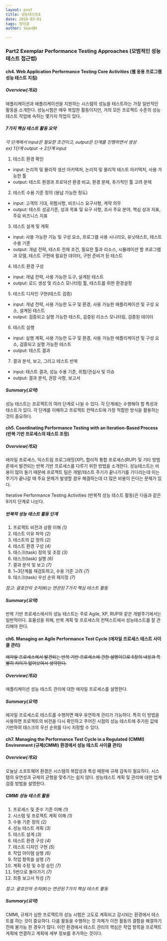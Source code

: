 ```yaml
---
layout: post
title: 성능테스트4
date: 2018-03-01
tags: 정리글
author: SeonDH

---
```



### Part2 Exemplar Performance Testing Approaches (모범적인 성능 테스트 접근법)

#### ch4. Web Application Performance Testing Core Activities (웹 응용 프로그램 성능 테스트 지침)

##### Overview(개요)
애플리케이션과 애플리케이션을 지원하는 시스템의 성능을 테스트하는 가장 일반적인 활동을 소개한다.
성능시험은 매우 복잡한 활동이지만, 거의 모든 프로젝트 수준의 성능 테스트 작업에 속하는 몇가지 작업이 있다.

##### 7가지 핵심 테스트 활동 요약
*각 단계에서 input은 필요한 조건이고, output은 단계를 진행하면서 생성*
<br>
*ex) 1단계 output -> 2단계 input*

1. 테스트 환경 확인
  - input: 논리적 및 물리적 생산 아키텍처, 논리적 및 물리적 테스트 아키텍처, 사용 가능한 툴
  - output: 테스트 환경과 프로덕션 환경 비교, 환경 문제, 추가적인 툴 고려 문제
2. 테스트 수용 기준 정의 (용납 가능한 정도)
  - input: 고객의 기대, 위험사항, 비즈니스 요구사항, 계약 의무
  - output: 테스트 성공기준, 성과 목표 및 요구 사항, 조사 주요 분야, 핵심 성과 지표, 주요 비즈니스 지표
3. 테스트 설계 및 계획
  - input: 사용 가능한 기능 및 구성 요소, 프로그램 사용 시나리오, 유닛테스트, 테스트 수용 기준
  - output: 개념 전략, 테스트 전제 조건, 필요한 툴과 리소스, 시뮬레이션 할 프로그램과 모델, 테스트 구현에 필요한 데이터, 구현 준비가 된 테스트
4. 테스트 환경 구성
  - input: 개념 전략, 사용 가능한 도구, 설계된 테스트
  - output: 로드 생성 및 리소스 모니터링 툴, 테스트를 위한 환경설정
5. 테스트 디자인 구현(테스트 검증)
  - input: 개념 전략, 사용 가능한 도구 및 환경, 사용 가능한 애플리케이션 및 구성 요소, 설계된 테스트
  - output: 검증되고 실행 가능한 테스트, 검증된 리소스 모니터링, 검증된 데이터
6. 테스트 실행
  - input: 실행 계획, 사용 가능한 도구 및 환경, 사용 가능한 애플리케이션 및 구성 요소, 검증되고 실행 가능한 테스트
  - output: 테스트 결과
7. 결과 분석, 보고, 그리고 테스트 반복
  - input: 테스트 결과, 성능 수용 기준, 위험/관심사 및 이슈
  - output: 결과 분석, 권장 사항, 보고서

##### Summary(요약)
성능 테스트는 프로젝트의 여러 단계로 나뉠 수 있다. 각 단계에는 수행해야 할 특성과 태스트가 있다. 각 단계를 이해하고 프로젝트 컨텍스트에 가장 적합한 방식을 활용하는 것이 중요하다.

#### ch5. Coordinating Performance Testing with an Iteration-Based Process (반복 기반 프로세스의 테스트 조정)

##### Overview(개요)
애자일 프로세스, 익스트림 프로그래밍(XP), 합리적 통합 프로세스(RUP) 및 기타 방법론에서 발견되는 반복 기반 프로세스를 다루기 위한 방법을 소개한다. 성능테스트는 비용이 많이 들기 때문에 프로젝트 팀은 개발/테스트 주기가 끝나가기를 기다리는데 이는 주기가 끝나갈 때 주요 문제가 발생할 경우 해결하는데 더 많은 비용이 든다는 문제가 있다.

Iterative Performance Testing Activities (반복적 성능 테스트 활동)은 다음과 같은 9가지 단계로 나뉜다.

##### 반복적 성능 테스트 활동 단계
1. 프로젝트 비전과 상황 이해 *(1)*
2. 테스트 이유 파악 *(2)*
3. 테스트의 값 정의 *(2)*
4. 테스트 환경 구성 *(4)*
5. 태스크(task) 정의 및 조정 *(3)*
6. 태스크(task) 실행 *(6)*
7. 결과 분석 및 보고 *(7)*
8. 1~3단계를 재검토하고, 수용 기준 고려 *(7)*
9. 태스크(task) 우선 순위 재지정 *(7)*

*참고: 괄호안의 숫자(#)는 연관된 7가지 핵심 테스트 활동*

##### Summary(요약)
반복 기반 프로세스에서의 성능 테스트는 주로 Agile, XP, RUP와 같은 개발주기에서는 일반적이다. 효율성을 위해, 반복 계획 및 프로세스의 컨텍스트에서 성능테스트를 잘 관리해야 한다.

#### ch6. Managing an Agile Performance Test Cycle (애자일 프로세스 테스트 사이클 관리)

~~애자일 프로세스에서 발견되는 반복 기반 프로세스에 관한 설명이므로 5장의 내용과 특별히 차이가 없어보여서 생략한다.~~

##### Overview(개요)
애플리케이션 성능 테스트 관리에 대한 애자일 프로세스를 설명한다.

##### Summary(요약)
에자일 프로세스로 테스트를 수행하면 매우 유연하게 관리가 가능하다. 특히 이 방법을 사용하면 프로젝트의 비전을 다시 확인하고 주어진 시점의 성능 테스트에 추가된 값에 기반하여 태스크의 우선 순위를 다시 지정할 수 있다.

#### ch7. Managing the Performance Test Cycle in a Regulated (CMMI) Environment (규제(CMMI) 환경에서 성능 테스트 사이클 관리)

##### Overview(개요)
오늘날 소프트웨어 환경은 시스템의 복잡성과 특성 때문에 규제 감독이 필요하다. 시스템의 유연성과 규제의 균형을 맞추기는 쉽지 않다. 성능테스트 계획 및 관리에 대한 업계 검증 방법을 설명한다.

##### CMMI 성능 테스트 활동
1. 프로세스 및 준수 기준 이해 *(1)*
2. 시스템 및 프로젝트 계획 이해 *(1)*
3. 수용 기준 정의 *(2)*
4. 성능 테스트 게획 *(3)*
5. 테스트 설계 *(3)*
6. 테스트 환경 구성 *(4)*
7. 테스트 디자인 구현 *(5)*
8. 작업 아이템 실행 *(6)*
9. 작업 항목을 실행 *(7)*
10. 계획 수정 및 수정 승인 *(7)*
11. 5번으로 돌아가기 *(7)*
12. 최종 보고서 작성 *(7)*

*참고: 괄호안의 숫자(#)는 연관된 7가지 핵심 테스트 활동*

##### Summary(요약)
CMMI, 규제가 심한 프로젝트의 성능 시험은 고도로 계획되고 감시되는 환경에서 테스트를 하는 것이 중요하다. 다음 활동을 수행하는 것 자체가 이전 활동의 결함을 해결하기 전에 불가능 한 경우가 많다. 이런 환경에서 테스트 관리의 핵심은 작업 항목을 프로젝트 게획에 연결하고 계획에 세부 정보를 추가하는 것이다.
